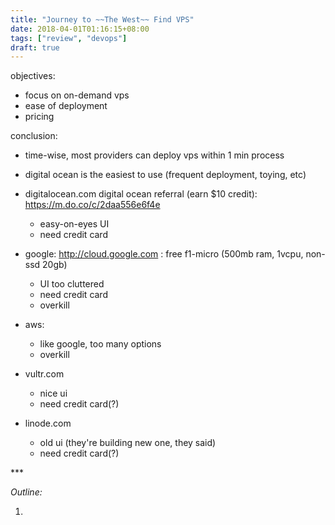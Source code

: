 ```yaml
---
title: "Journey to ~~The West~~ Find VPS"
date: 2018-04-01T01:16:15+08:00
tags: ["review", "devops"]
draft: true
---
```


objectives:
- focus on on-demand vps
- ease of deployment
- pricing 

conclusion:
- time-wise, most providers can deploy vps within 1 min process
- digital ocean is the easiest to use (frequent deployment, toying, etc)

- digitalocean.com digital ocean referral (earn $10 credit): https://m.do.co/c/2daa556e6f4e
    - easy-on-eyes UI
    - need credit card

- google: http://cloud.google.com : free f1-micro (500mb ram, 1vcpu, non-ssd 20gb)
    - UI too cluttered
    - need credit card
    - overkill

- aws: 
    - like google, too many options
    - overkill

- vultr.com
    - nice ui
    - need credit card(?)

- linode.com
    - old ui (they're building new one, they said)
    - need credit card(?)





<p class="text-center">***</p>

*Outline:*

1. 